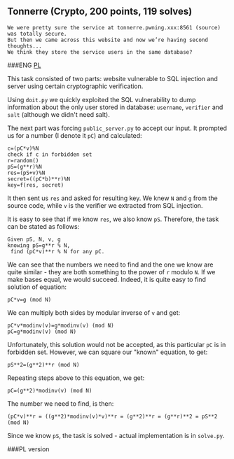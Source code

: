 ## Tonnerre (Crypto, 200 points, 119 solves)

	We were pretty sure the service at tonnerre.pwning.xxx:8561 (source) was totally secure. 
	But then we came across this website and now we’re having second thoughts... 
	We think they store the service users in the same database?

###ENG
[PL](#pl-version)

This task consisted of two parts: website vulnerable to SQL injection and server
using certain cryptographic verification.

Using `doit.py` we quickly exploited the SQL vulnerability to dump information about the
only user stored in database: `username`, `verifier` and `salt` (although we didn't need salt).

The next part was forcing `public_server.py` to accept our input.
It prompted us for a number (I denote it `pC`) and calculated:
```
c=(pC*v)%N
check if c in forbidden set
r=random()
pS=(g**r)%N
res=(pS+v)%N
secret=((pC*b)**r)%N
key=f(res, secret)
```
It then sent us `res` and asked for resulting key. We knew `N` and `g` from the source code,
while `v` is the verifier we extracted from SQL injection.

It is easy to see that if we know `res`, we also know `pS`. Therefore, the task can be stated 
as follows:
```
Given pS, N, v, g
knowing pS=g**r % N,
 find (pC*v)**r % N for any pC.
```
We can see that the numbers we need to find and the one we know are quite similar - they are
both something to the power of `r` modulo `N`. If we make bases equal, we would succeed.
Indeed, it is quite easy to find solution of equation:
```
pC*v=g (mod N)
```
We can multiply both sides by modular inverse of `v` and get:
```
pC*v*modinv(v)=g*modinv(v) (mod N)
pC=g*modinv(v) (mod N)
```
Unfortunately, this solution would not be accepted, as this particular `pC` is in forbidden set.
However, we can square our "known" equation, to get:
```
pS**2=(g**2)**r (mod N)
```
Repeating steps above to this equation, we get:
```
pC=(g**2)*modinv(v) (mod N)
```
The number we need to find, is then:
```
(pC*v)**r = ((g**2)*modinv(v)*v)**r = (g**2)**r = (g**r)**2 = pS**2 (mod N)
```
Since we know `pS`, the task is solved - actual implementation is in `solve.py`.

###PL version
